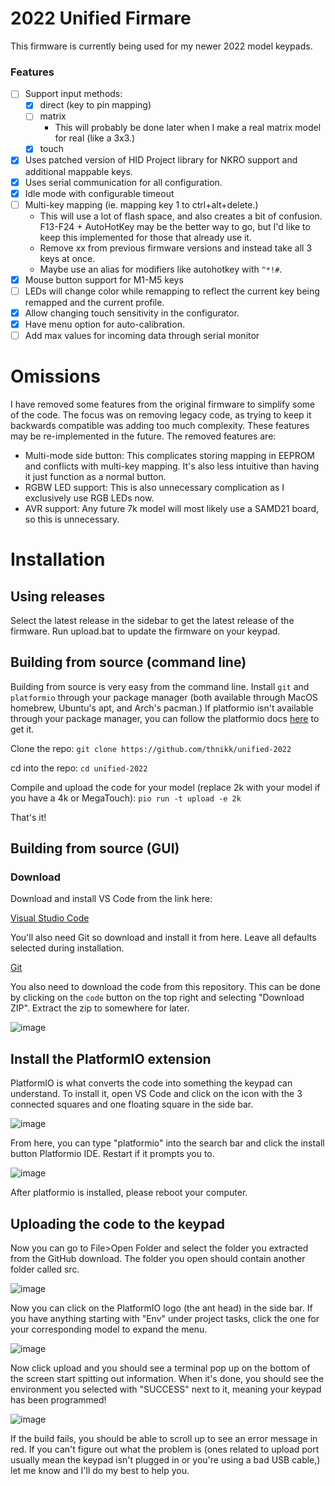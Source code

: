 # 2022 Unified Firmare

This firmware is currently being used for my newer 2022 model keypads.

### Features

- [ ] Support input methods:
    - [x] direct (key to pin mapping)
    - [ ] matrix
        - This will probably be done later when I make a real matrix model for real (like a 3x3.)
    - [x] touch
- [x] Uses patched version of HID Project library for NKRO support and additional mappable keys.
- [x] Uses serial communication for all configuration.
- [x] Idle mode with configurable timeout
- [ ] Multi-key mapping (ie. mapping key 1 to ctrl+alt+delete.)
    - This will use a lot of flash space, and also creates a bit of confusion. F13-F24 + AutoHotKey may be the better way to go, but I'd like to keep this implemented for those that already use it.
    - Remove xx from previous firmware versions and instead take all 3 keys at once.
    - Maybe use an alias for modifiers like autohotkey with `^*!#`.
- [x] Mouse button support for M1-M5 keys
- [ ] LEDs will change color while remapping to reflect the current key being remapped and the current profile.
- [x] Allow changing touch sensitivity in the configurator.
- [x] Have menu option for auto-calibration.
- [ ] Add max values for incoming data through serial monitor

# Omissions

I have removed some features from the original firmware to simplify some of the code. The focus was on removing legacy code, as trying to keep it backwards compatible was adding too much complexity. These features may be re-implemented in the future. The removed features are:

 - Multi-mode side button: This complicates storing mapping in EEPROM and conflicts with multi-key mapping. It's also less intuitive than having it just function as a normal button.
 - RGBW LED support: This is also unnecessary complication as I exclusively use RGB LEDs now.
 - AVR support: Any future 7k model will most likely use a SAMD21 board, so this is unnecessary.


# Installation

## Using releases

Select the latest release in the sidebar to get the latest release of the firmware. Run upload.bat to update the firmware on your keypad.

## Building from source (command line)

Building from source is very easy from the command line. Install `git` and `platformio` through your package manager (both available through MacOS homebrew, Ubuntu's apt, and Arch's pacman.) If platformio isn't available through your package manager, you can follow the platformio docs [here](https://docs.platformio.org/en/latest/core/installation.html) to get it.

Clone the repo:
`git clone https://github.com/thnikk/unified-2022`

cd into the repo:
`cd unified-2022`

Compile and upload the code for your model (replace 2k with your model if you have a 4k or MegaTouch):
`pio run -t upload -e 2k`

That's it!

## Building from source (GUI)

### Download
Download and install VS Code from the link here:

[Visual Studio Code](https://code.visualstudio.com/download)

You'll also need Git so download and install it from here. Leave all defaults selected during installation.

[Git](https://git-scm.com/download)

You also need to download the code from this repository. This can be done by clicking on the `code` button on the top right and selecting "Download ZIP". Extract the zip to somewhere for later.

![image](https://thnikk.moe/img/docs/program/ghDownload.png)

Install the PlatformIO extension
--------------------------------
PlatformIO is what converts the code into something the keypad can understand. To install it, open VS Code and click on the icon with the 3 connected squares and one floating square in the side bar.

![image](https://thnikk.github.io/images/rst/program/extension.png)

From here, you can type "platformio" into the search bar and click the install button Platformio IDE. Restart if it prompts you to.

![image](https://thnikk.github.io/images/rst/program/pio.png)

After platformio is installed, please reboot your computer.

Uploading the code to the keypad
--------------------------------
Now you can go to File>Open Folder and select the folder you extracted from the GitHub download. The folder you open should contain another folder called src.

![image](https://thnikk.github.io/images/rst/program/folder.png)

Now you can click on the PlatformIO logo (the ant head) in the side bar. If you have anything starting with "Env" under project tasks, click the one for your corresponding model to expand the menu.

![image](https://thnikk.github.io/images/rst/program/upload.png)

Now click upload and you should see a terminal pop up on the bottom of the screen start spitting out information. When it's done, you should see the environment you selected with "SUCCESS" next to it, meaning your keypad has been programmed!

![image](https://thnikk.github.io/images/rst/program/terminal.png)

If the build fails, you should be able to scroll up to see an error message in red. If you can't figure out what the problem is (ones related to upload port usually mean the keypad isn't plugged in or you're using a bad USB cable,) let me know and I'll do my best to help you.

